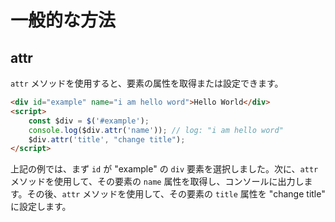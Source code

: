 # 一般的な方法

## attr

`attr` メソッドを使用すると、要素の属性を取得または設定できます。

```html
<div id="example" name="i am hello word">Hello World</div>
<script>
    const $div = $('#example');
    console.log($div.attr('name')); // log: "i am hello word"
    $div.attr('title', "change title");
</script>
```

上記の例では、まず `id` が "example" の `div` 要素を選択しました。次に、`attr` メソッドを使用して、その要素の `name` 属性を取得し、コンソールに出力します。その後、`attr` メソッドを使用して、その要素の `title` 属性を "change title" に設定します。